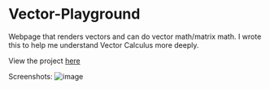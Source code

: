 # Vector-Playground
Webpage that renders vectors and can do vector math/matrix math. I wrote this to help me understand Vector Calculus more deeply.

View the project [here](http://kellerjordan.github.io/Vector-Playground)

Screenshots:
![image](https://cloud.githubusercontent.com/assets/18433116/17075606/69eccdc4-504d-11e6-9809-bdf952e6b835.png)
